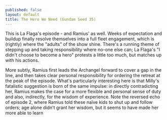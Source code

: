 ```yaml
---
published: false
layout: default
title: The Hero We Need (Gundam Seed 35)
---
```

This is La Flaga's episode - and Ramius' as well. Weeks of expectation and buildup finally resolve themselves into a full fleet engagement, which is (rightly) where the "adults" of the show shine. There's a running theme of stepping up and taking responsibility where no-one else can; La Flaga's "I didn't choose to become a hero" protests a little too much, but matches up with his actions.

More subtly, Ramius first leads the Archangel forward to cover a gap in the line, and then takes clear personal responsibility for ordering the retreat at the peak of the episode. What's particularly interesting here is that Milly's fatalistic suggestion is born of the same impulse: in directly contradicting her, Ramius makes the case for a more flexible and personal sense of duty and also, indirectly, for the wisdom of experience. Note the reversed echo of episode 2, where Ramius told these naïve kids to shut up and follow orders; age alone didn't grant her wisdom, but it seems to have made her more able to learn

